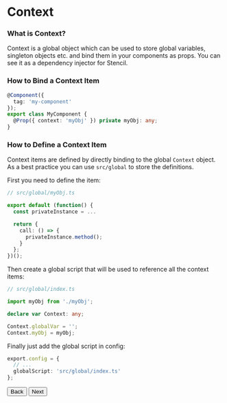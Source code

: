 # Context

### What is Context?

Context is a global object which can be used to store global variables, singleton objects etc. and bind them in your components as props. You can see it as a dependency injector for Stencil.

### How to Bind a Context Item

```typescript
@Component({
  tag: 'my-component'
});
export class MyComponent {
  @Prop({ context: 'myObj' }) private myObj: any;
}
```

### How to Define a Context Item

Context items are defined by directly binding to the global `Context` object. As a best practice you can use `src/global` to store the definitions.

First you need to define the item:

```typescript
// src/global/myObj.ts

export default (function() {
  const privateInstance = ...

  return {
    call: () => {
      privateInstance.method();
    }
  };
})();
```

Then create a global script that will be used to reference all the context items:

```typescript
// src/global/index.ts

import myObj from './myObj';

declare var Context: any;

Context.globalVar = '';
Context.myObj = myObj;
```

Finally just add the global script in config:

```typescript
export.config = {
  // ...
  globalScript: 'src/global/index.ts'
};
```

<stencil-route-link url="/docs/service-workers" router="#router" custom="true">
  <button class='pull-left btn btn--secondary'>
    Back
  </button>
</stencil-route-link>

<stencil-route-link url="/docs/unit-testing" custom="true">
  <button class='pull-right btn btn--primary'>
    Next
  </button>
</stencil-route-link>
